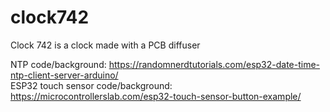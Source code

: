# clock742
Clock 742 is a clock made with a PCB diffuser

NTP code/background: https://randomnerdtutorials.com/esp32-date-time-ntp-client-server-arduino/  
ESP32 touch sensor code/background: https://microcontrollerslab.com/esp32-touch-sensor-button-example/
